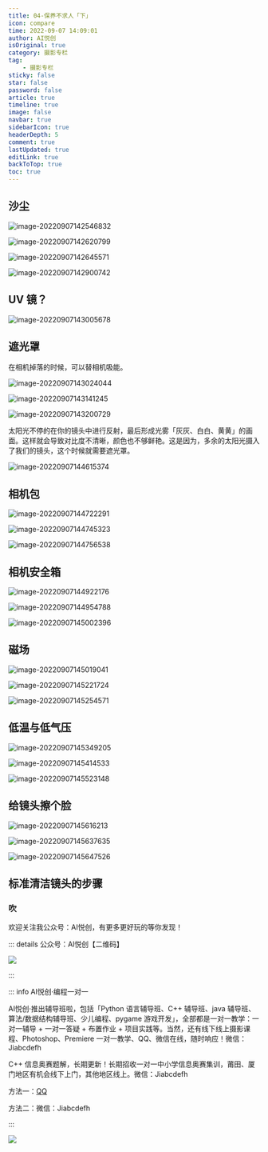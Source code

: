 ```yaml
---
title: 04-保养不求人「下」
icon: compare
time: 2022-09-07 14:09:01
author: AI悦创
isOriginal: true
category: 摄影专栏
tag:
    - 摄影专栏
sticky: false
star: false
password: false
article: true
timeline: true
image: false
navbar: true
sidebarIcon: true
headerDepth: 5
comment: true
lastUpdated: true
editLink: true
backToTop: true
toc: true
---
```


## 沙尘

![image-20220907142546832](./04.assets/image-20220907142546832.png)

![image-20220907142620799](./04.assets/image-20220907142620799.png)

![image-20220907142645571](./04.assets/image-20220907142645571.png)

![image-20220907142900742](./04.assets/image-20220907142900742.png)

## UV 镜？

![image-20220907143005678](./04.assets/image-20220907143005678.png)

## 遮光罩

在相机掉落的时候，可以替相机吸能。

![image-20220907143024044](./04.assets/image-20220907143024044.png)

![image-20220907143141245](./04.assets/image-20220907143141245.png)

![image-20220907143200729](./04.assets/image-20220907143200729.png)

太阳光不停的在你的镜头中进行反射，最后形成光雾「灰灰、白白、黄黄」的画面。这样就会导致对比度不清晰，颜色也不够鲜艳。这是因为，多余的太阳光摄入了我们的镜头，这个时候就需要遮光罩。

![image-20220907144615374](./04.assets/image-20220907144615374.png)

## 相机包

![image-20220907144722291](./04.assets/image-20220907144722291.png)

![image-20220907144745323](./04.assets/image-20220907144745323.png)

![image-20220907144756538](./04.assets/image-20220907144756538.png)

## 相机安全箱

![image-20220907144922176](./04.assets/image-20220907144922176.png)

![image-20220907144954788](./04.assets/image-20220907144954788.png)

![image-20220907145002396](./04.assets/image-20220907145002396.png)

## 磁场

![image-20220907145019041](./04.assets/image-20220907145019041.png)

![image-20220907145221724](./04.assets/image-20220907145221724.png)

![image-20220907145254571](./04.assets/image-20220907145254571.png)

## 低温与低气压

![image-20220907145349205](./04.assets/image-20220907145349205.png)

![image-20220907145414533](./04.assets/image-20220907145414533.png)

![image-20220907145523148](./04.assets/image-20220907145523148.png)



## 给镜头擦个脸

![image-20220907145616213](./04.assets/image-20220907145616213.png)

![image-20220907145637635](./04.assets/image-20220907145637635.png)

![image-20220907145647526](./04.assets/image-20220907145647526.png)

## 标准清洁镜头的步骤

### 吹











欢迎关注我公众号：AI悦创，有更多更好玩的等你发现！

::: details 公众号：AI悦创【二维码】

![](/gzh.jpg)

:::

::: info AI悦创·编程一对一

AI悦创·推出辅导班啦，包括「Python 语言辅导班、C++ 辅导班、java 辅导班、算法/数据结构辅导班、少儿编程、pygame 游戏开发」，全部都是一对一教学：一对一辅导 + 一对一答疑 + 布置作业 + 项目实践等。当然，还有线下线上摄影课程、Photoshop、Premiere 一对一教学、QQ、微信在线，随时响应！微信：Jiabcdefh

C++ 信息奥赛题解，长期更新！长期招收一对一中小学信息奥赛集训，莆田、厦门地区有机会线下上门，其他地区线上。微信：Jiabcdefh

方法一：[QQ](http://wpa.qq.com/msgrd?v=3&uin=1432803776&site=qq&menu=yes)

方法二：微信：Jiabcdefh

:::

![](/zsxq.jpg)







